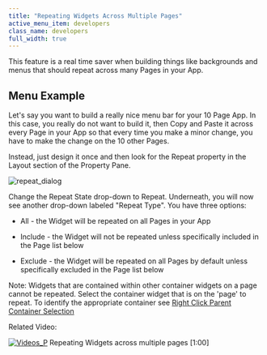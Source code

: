 ```yaml
---
title: "Repeating Widgets Across Multiple Pages"
active_menu_item: developers
class_name: developers
full_width: true
---
```



This feature is a real time saver when building things like backgrounds and menus that should repeat across many Pages in your App.

## Menu Example

Let's say you want to build a really nice menu bar for your 10 Page App. In this case, you really do not want to build it, then Copy and Paste it across every Page in your App so that every time you make a minor change, you have to make the change on the 10 other Pages.

Instead, just design it once and then look for the Repeat property in the Layout section of the Property Pane.

![repeat\_dialog](/img/docs/repeat_dialog.zoom78.png)

Change the Repeat State drop-down to Repeat. Underneath, you will now see another drop-down labeled "Repeat Type". You have three options:

 - All - the Widget will be repeated on all Pages in your App

 - Include - the Widget will not be repeated unless specifically included in the Page list below

 - Exclude - the Widget will be repeated on all Pages by default unless specifically excluded in the Page list below

Note: Widgets that are contained within other container widgets on a page cannot be repeated. Select the container widget that is on the 'page' to repeat. To identify the appropriate container see [Right Click Parent Container Selection](/developers/documentation/product-guide/content-and-app-layout/responsive-adaptive-fluid-design/right-click-parent-container-s)

Related Video:

[![Videos\_P](/img/docs/videos_p.png)](http://www.youtube.com/v/3vpuYfz_Da8?autoplay=1&hd=1&fs=1&showsearch=0&rel=0&) Repeating Widgets across multiple pages [1:00]
